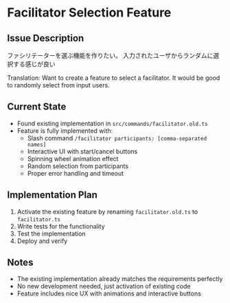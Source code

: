 # Facilitator Selection Feature

## Issue Description
ファシリテーターを選ぶ機能を作りたい。
入力されたユーザからランダムに選択する感じが良い

Translation: Want to create a feature to select a facilitator. It would be good to randomly select from input users.

## Current State
- Found existing implementation in `src/commands/facilitator.old.ts`
- Feature is fully implemented with:
  - Slash command `/facilitator participants: [comma-separated names]`
  - Interactive UI with start/cancel buttons
  - Spinning wheel animation effect
  - Random selection from participants
  - Proper error handling and timeout

## Implementation Plan
1. Activate the existing feature by renaming `facilitator.old.ts` to `facilitator.ts`
2. Write tests for the functionality
3. Test the implementation
4. Deploy and verify

## Notes
- The existing implementation already matches the requirements perfectly
- No new development needed, just activation of existing code
- Feature includes nice UX with animations and interactive buttons
